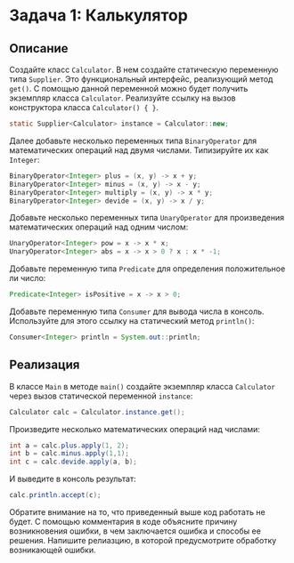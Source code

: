 # Задача 1: Калькулятор

## Описание
Создайте класс `Calculator`. В нем создайте статическую переменную типа `Supplier`. Это функциональный интерфейс, реализующий метод `get()`. С помощью данной переменной можно будет получить экземпляр класса `Calculator`. Реализуйте ссылку на вызов конструктора класса `Calculator() { }`.
```java
static Supplier<Calculator> instance = Calculator::new;
```
Далее добавьте несколько переменных типа `BinaryOperator` для математических операций над двумя числами. Типизируйте их как `Integer`:
```java
BinaryOperator<Integer> plus = (x, y) -> x + y;
BinaryOperator<Integer> minus = (x, y) -> x - y;
BinaryOperator<Integer> multiply = (x, y) -> x * y;
BinaryOperator<Integer> devide = (x, y) -> x / y;
```
Добавьте несколько переменных типа `UnaryOperator` для произведения математических операций над одним числом:
```java
UnaryOperator<Integer> pow = x -> x * x;
UnaryOperator<Integer> abs = x -> x > 0 ? x : x * -1;
```
Добавьте переменную типа `Predicate` для определения положительное ли число:
```java
Predicate<Integer> isPositive = x -> x > 0;
```
Добавьте переменную типа `Consumer` для вывода числа в консоль. Используйте для этого ссылку на статический метод `println()`:
```java
Consumer<Integer> println = System.out::println;
```

## Реализация
В классе `Main` в методе `main()` создайте экземпляр класса `Calculator` через вызов статической переменной `instance`:
```java
Calculator calc = Calculator.instance.get();
```
Произведите несколько математических операций над числами:
```java
int a = calc.plus.apply(1, 2);
int b = calc.minus.apply(1,1);
int c = calc.devide.apply(a, b);
```
И выведите в консоль результат:
```java
calc.println.accept(c);
```
Обратите внимание на то, что приведенный выше код работать не будет. С помощью комментария в коде объясните причину возникновения ошибки, в чем заключается ошибка и способы ее решения. Напишите релиазцию, в которой предусмотрите обработку возникающей ошибки.
